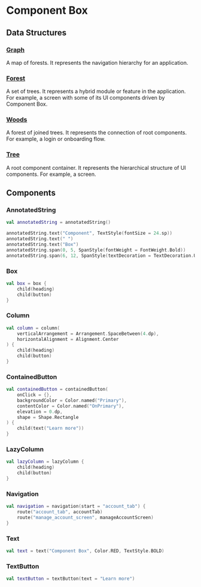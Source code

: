 # Component Box

## Data Structures

### [Graph](src/commonMain/kotlin/com/dropbox/componentbox/Graph.kt)

A map of forests. It represents the navigation hierarchy for an application.

### [Forest](src/commonMain/kotlin/com/dropbox/componentbox/Forest.kt)

A set of trees. It represents a hybrid module or feature in the
application. For example, a screen with some of its UI components driven by Component Box.

### [Woods](src/commonMain/kotlin/com/dropbox/componentbox/Woods.kt)

A forest of joined trees. It represents the connection of root components. For example, a
login or onboarding flow.

### [Tree](src/commonMain/kotlin/com/dropbox/componentbox/Tree.kt)

A root component container. It represents the hierarchical structure of UI components. For
example, a screen.

## Components

### AnnotatedString

```kotlin
val annotatedString = annotatedString()

annotatedString.text("Component", TextStyle(fontSize = 24.sp))
annotatedString.text(" ")
annotatedString.text("Box")
annotatedString.span(0, 5, SpanStyle(fontWeight = FontWeight.Bold))
annotatedString.span(6, 12, SpanStyle(textDecoration = TextDecoration.Underline))
```

### Box

```kotlin
val box = box {
    child(heading)
    child(button)
}

```

### Column

```kotlin
val column = column(
    verticalArrangement = Arrangement.SpaceBetween(4.dp),
    horizontalAlignment = Alignment.Center
) {
    child(heading)
    child(button)
}

```

### ContainedButton

```kotlin
val containedButton = containedButton(
    onClick = {},
    backgroundColor = Color.named("Primary"),
    contentColor = Color.named("OnPrimary"),
    elevation = 0.dp,
    shape = Shape.Rectangle
) {
    child(text("Learn more"))
}
```

### LazyColumn

```kotlin
val lazyColumn = lazyColumn {
    child(heading)
    child(button)
}

```

### Navigation

```kotlin
val navigation = navigation(start = "account_tab") {
    route("account_tab", accountTab)
    route("manage_account_screen", manageAccountScreen)
}
```

### Text

```kotlin
val text = text("Component Box", Color.RED, TextStyle.BOLD)
```

### TextButton

```kotlin
val textButton = textButton(text = "Learn more")
```